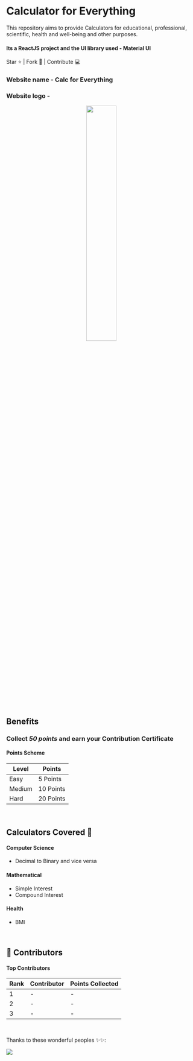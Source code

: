 # Calculator for Everything
This repository aims to provide Calculators for educational, professional, scientific, health and well-being and other purposes.

#### Its a ReactJS project and the UI library used - Material UI

Star ⭐ | Fork 🔗 | Contribute 💻

### Website name - Calc for Everything
### Website logo - 
<p align="center">
  <img src="https://github.com/SarthakKeshari/calc_for_everything/blob/master/calc_for_everything_logo.png" width=40% height=40%>
</p>

<br>

## Benefits
### Collect *50 points* and earn your **Contribution Certificate**
   
#### Points Scheme
Level | Points
------------ | -------------
Easy | 5 Points
Medium | 10 Points
Hard | 20 Points

<br/>

## Calculators Covered 🔢

#### Computer Science
- Decimal to Binary and vice versa

#### Mathematical
- Simple Interest
- Compound Interest

#### Health
- BMI


<br/>

## 🌟 Contributors

#### Top Contributors
Rank | Contributor | Points Collected
------------ | ------------- | ---------
1 | - | -
2 | - | -
3 | - | -

<br/>

Thanks to these wonderful peoples ✨✨:

<a href="https://github.com/SarthakKeshari/calc_for_everything/graphs/contributors">
  <img src="https://contrib.rocks/image?repo=SarthakKeshari/calc_for_everything" />
</a>
